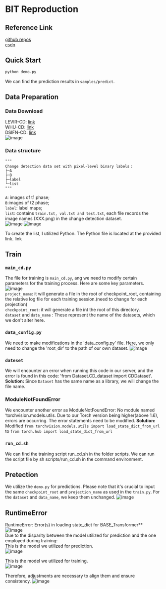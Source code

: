# BIT Reproduction

## Reference Link
[github repos](https://github.com/justchenhao/BIT_CD)  
[csdn](https://blog.csdn.net/persist_ence/article/details/129687895?ops_request_misc=%257B%2522request%255Fid%2522%253A%2522169917089616777224410813%2522%252C%2522scm%2522%253A%252220140713.130102334..%2522%257D&request_id=169917089616777224410813&biz_id=0&utm_medium=distribute.pc_search_result.none-task-blog-2~all~sobaiduend~default-1-129687895-null-null.142^v96^control&utm_term=BIT%E5%A4%8D%E7%8E%B0&spm=1018.2226.3001.4187)  

## Quick Start
``` python
python demo.py
```
We can find the prediction results in `samples/predict`.

## Data Preparation
### Data Download 
LEVIR-CD: [link](https://justchenhao.github.io/LEVIR/  )  
WHU-CD: [link](https://study.rsgis.whu.edu.cn/pages/download/building_dataset.html  )  
DSIFN-CD: [link](https://github.com/GeoZcx/A-deeply-supervised-image-fusion-network-for-change-detection-in-remote-sensing-images/tree/master/dataset  )  
![image](https://github.com/ZYJ-Group/Tanghy/assets/94824386/b8f0653b-b4d2-4cc4-8415-6ecfcf3396bb)    

### Data structure
```
"""
Change detection data set with pixel-level binary labels；
├─A
├─B
├─label
└─list
"""
```
`A`: images of t1 phase;  
`B`:images of t2 phase;  
`label`: label maps;  
`list`: contains `train.txt, val.txt and test.txt`, each file records the image names (XXX.png) in the change detection dataset.  
![image](https://github.com/ZYJ-Group/Tanghy/assets/94824386/a632a9f8-ec4a-4e34-aa75-a8f7df4a570a)
![image](https://github.com/ZYJ-Group/Tanghy/assets/94824386/b36a7bf4-ece8-48e7-90fb-b5180dece9f3)  

To create the list, I utilized Python. The Python file is located at the provided link.
link

## Train
### `main_cd.py`
The file for training is `main_cd.py`, ang we need to modify certain parameters for the training process. Here are some key parameters.
![image](https://github.com/ZYJ-Group/Tanghy/assets/94824386/daeae00c-4571-43fa-a100-b98138a69033)    
`project_name`: it will generate a file in the root of checkpoint_root, containing the relative log file for each training session.(need to change for each projection)  
`checkpoint_root`: it will generate a file int the root of this directory.  
`dataset` and `data_name` : These represent the name of the datasets, which we don't alter here.  

### `data_config.py`
We need to make modifications in the 'data_config.py' file. Here, we only need to change the 'root_dir' to the path of our own dataset.
![image](https://github.com/ZYJ-Group/Tanghy/assets/94824386/5d5b5bca-95f6-446e-81e5-cacaa1e79271)  

### `dateset`
We will encounter an error when running this code in our server, and the error is found in this code:
'from Dataset.CD_dataset import CDDataset'.
**Solution:**
Since `Dataset` has the same name as a library, we will change the file name.

### ModuleNotFoundError
We encounter another error as ModuleNotFoundError: No module named ‘torchvision.models.utils.
Due to our Torch version being higher(above 1.6), errors are occurring. The error statements need to be modified.
**Solution:**
Modified `from torchvision.models.utils import load_state_dict_from_url` to `from torch.hub import load_state_dict_from_url`

### `run_cd.sh`
We can find the training script run_cd.sh in the folder scripts. We can run the script file by sh scripts/run_cd.sh in the command environment.

## Pretection
We utilize the `demo.py` for predictions. Please note that it's crucial to input the same `checkpoint_root` and `projection_name` as used in the `train.py`.
For the `dataset` and `data_name`, we keep them unchanged.
![image](https://github.com/ZYJ-Group/Tanghy/assets/94824386/991c2340-717d-48da-b0bd-32e4230e8d23)  

## RuntimeError
RuntimeError: Error(s) in loading state_dict for BASE_Transformer**  
![image](https://github.com/ZYJ-Group/Tanghy/assets/94824386/ef7e31da-9774-4a81-aab6-cf4fb8f95a02)    
Due to the disparity between the model utilized for prediction and the one employed during training:  
This is the model we utilized for prediction.  
![image](https://github.com/ZYJ-Group/Tanghy/assets/94824386/916b61d2-5060-4b14-8e0c-02e659216da4)  

This is the model we utilized for training.  
![image](https://github.com/ZYJ-Group/Tanghy/assets/94824386/89bdaeae-91af-4d66-8b67-f4c0e3fa3a24)  

Therefore, adjustments are necessary to align them and ensure consistency.
![image](https://github.com/ZYJ-Group/Tanghy/assets/94824386/9bc9706c-b051-4f4b-b587-ba06eff194df)  
